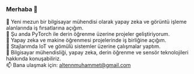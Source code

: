 ### Merhaba 👋  

🔭 Yeni mezun bir bilgisayar mühendisi olarak yapay zeka ve görüntü işleme alanlarında iş fırsatlarına açığım.  
🌱 Şu anda PyTorch ile derin öğrenme üzerine projeler geliştiriyorum.  
👯 Yapay zeka ve makine öğrenmesi projelerinde iş birliğine açığım.  
🤖 Stajlarımda IoT ve gömülü sistemler üzerine çalışmalar yaptım.  
💬 Bilgisayar mühendisliği, yapay zeka, derin öğrenme ve sensör teknolojileri hakkında konuşabiliriz.  
📫 Bana ulaşmak için: altennmuhammet@gmail.com 
